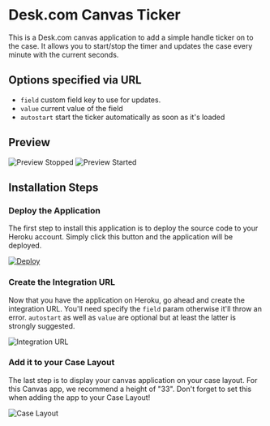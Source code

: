 # Desk.com Canvas Ticker
This is a Desk.com canvas application to add a simple handle ticker on to the case. It allows you to start/stop the timer and updates the case every minute with the current seconds.

## Options specified via URL
* `field` custom field key to use for updates.
* `value` current value of the field
* `autostart` start the ticker automatically as soon as it's loaded

## Preview
![Preview  Stopped](https://api.monosnap.com/rpc/file/download?id=b709jZIF9uFTYZhIM4gdJQfN8GtgZe)
![Preview  Started](https://api.monosnap.com/rpc/file/download?id=Ly4i9IjoAnnkrrrdqEyJ5njlZtKSDh)

## Installation Steps
### Deploy the Application
The first step to install this application is to deploy the source code to your Heroku account. Simply click this button and the application will be deployed.

[![Deploy](https://www.herokucdn.com/deploy/button.png)](https://heroku.com/deploy?template=https%3A%2F%2Fgithub.com%2Fdesklabs%2Fcanvas-ticker)

### Create the Integration URL
Now that you have the application on Heroku, go ahead and create the integration URL. You'll need specify the `field` param otherwise it'll throw an error. `autostart` as well as `value` are optional but at least the latter is strongly suggested.

![Integration URL](https://api.monosnap.com/rpc/file/download?id=EEe0KD3qbB2xaRMJDcqUruwtuOiDWT)

### Add it to your Case Layout
The last step is to display your canvas application on your case layout. For this Canvas app, we recommend a height of "33".  Don't forget to set this when adding the app to your Case Layout!

![Case Layout](https://api.monosnap.com/rpc/file/download?id=pZuUDCz0vKMrXRDjFH9hCVcE1i53qh)
